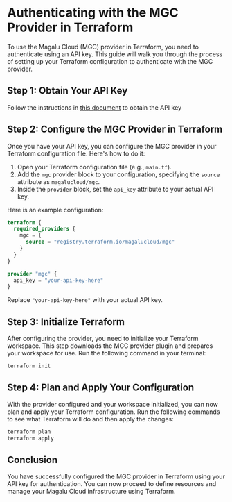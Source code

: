# Authenticating with the MGC Provider in Terraform

To use the Magalu Cloud (MGC) provider in Terraform, you need to authenticate using an API key. This guide will walk you through the process of setting up your Terraform configuration to authenticate with the MGC provider.

## Step 1: Obtain Your API Key

Follow the instructions in [this document](https://docs.magalu.cloud/docs/terraform/how-to/auth/) to obtain the API key

## Step 2: Configure the MGC Provider in Terraform

Once you have your API key, you can configure the MGC provider in your Terraform configuration file. Here's how to do it:

1. Open your Terraform configuration file (e.g., `main.tf`).
2. Add the `mgc` provider block to your configuration, specifying the `source` attribute as `magalucloud/mgc`.
3. Inside the `provider` block, set the `api_key` attribute to your actual API key.

Here is an example configuration:

```terraform
terraform {
  required_providers {
    mgc = {
      source = "registry.terraform.io/magalucloud/mgc"
    }
  }
}

provider "mgc" {
  api_key = "your-api-key-here"
}
```

Replace `"your-api-key-here"` with your actual API key.

## Step 3: Initialize Terraform

After configuring the provider, you need to initialize your Terraform workspace. This step downloads the MGC provider plugin and prepares your workspace for use. Run the following command in your terminal:

```bash
terraform init
```

## Step 4: Plan and Apply Your Configuration

With the provider configured and your workspace initialized, you can now plan and apply your Terraform configuration. Run the following commands to see what Terraform will do and then apply the changes:

```bash
terraform plan
terraform apply
```

## Conclusion

You have successfully configured the MGC provider in Terraform using your API key for authentication. You can now proceed to define resources and manage your Magalu Cloud infrastructure using Terraform.
